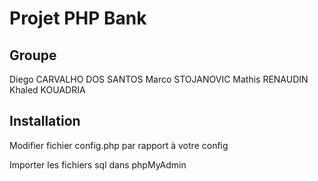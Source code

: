 # Projet PHP Bank

## Groupe
Diego CARVALHO DOS SANTOS
Marco STOJANOVIC
Mathis RENAUDIN
Khaled KOUADRIA 

## Installation

Modifier fichier config.php par rapport à votre config

Importer les fichiers sql dans phpMyAdmin
